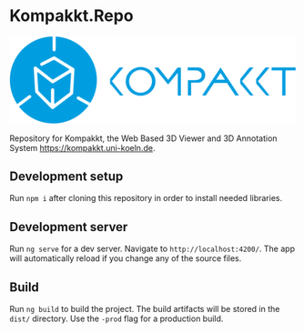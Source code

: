 # Kompakkt.Repo

![Kompakkt](src/assets/kompakkt-logo.png)

Repository for Kompakkt, the Web Based 3D Viewer and 3D Annotation System https://kompakkt.uni-koeln.de.

## Development setup

Run `npm i` after cloning this repository in order to install needed libraries.

## Development server

Run `ng serve` for a dev server. Navigate to `http://localhost:4200/`. The app will automatically reload if you change any of the source files.

## Build

Run `ng build` to build the project. The build artifacts will be stored in the `dist/` directory. Use the `-prod` flag for a production build.
